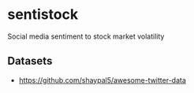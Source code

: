 # sentistock
Social media sentiment to stock market volatility

## Datasets
- https://github.com/shaypal5/awesome-twitter-data
